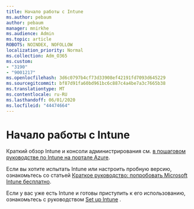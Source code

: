 ```yaml
---
title: Начало работы с Intune
ms.author: pebaum
author: pebaum
manager: mnirkhe
ms.audience: Admin
ms.topic: article
ROBOTS: NOINDEX, NOFOLLOW
localization_priority: Normal
ms.collection: Adm_O365
ms.custom:
- "3190"
- "9001217"
ms.openlocfilehash: 3d6c0797b4cf73d33908ef42191fd7093d645229
ms.sourcegitcommit: bf87d91fa60bd961bc6c887c4a4be7a3c7665b38
ms.translationtype: MT
ms.contentlocale: ru-RU
ms.lasthandoff: 06/01/2020
ms.locfileid: "44474664"
---
```

# <a name="getting-started-with-intune"></a>Начало работы с Intune

Краткий обзор Intune и консоли администрирования см. [в пошаговом руководстве по Intune на портале Azure](https://docs.microsoft.com/intune/fundamentals/tutorial-walkthrough-intune-portal).

Если вы хотите испытать Intune или настроить пробную версию, ознакомьтесь со статьей [Краткое руководство: попробовать Microsoft Intune бесплатно](https://docs.microsoft.com/intune/fundamentals/free-trial-sign-up).

Если у вас уже есть Intune и готовы приступить к его использованию, ознакомьтесь с руководством [Set up Intune](https://docs.microsoft.com/intune/fundamentals/setup-steps) . 